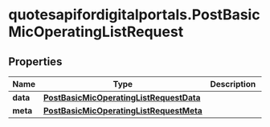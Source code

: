 # quotesapifordigitalportals.PostBasicMicOperatingListRequest

## Properties

Name | Type | Description | Notes
------------ | ------------- | ------------- | -------------
**data** | [**PostBasicMicOperatingListRequestData**](PostBasicMicOperatingListRequestData.md) |  | [optional] 
**meta** | [**PostBasicMicOperatingListRequestMeta**](PostBasicMicOperatingListRequestMeta.md) |  | [optional] 


